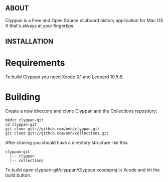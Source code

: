ABOUT
-----

Clyppan is a Free and Open Source clipboard history application for Mac OS X that's always at your fingertips.



INSTALLATION
------------

Requirements
============

To build Clyppan you need Xcode 3.1 and Leopard 10.5.6.


Building
========

Create a new directory and clone Clyppan and the Collections repository:

    mkdir clyppan-git
    cd clyppan-git
    git clone git://github.com/omh/clyppan.git
    git clone git://github.com/omh/collections.git

After cloning you should have a directory structure like this:

    clyppan-git
      |-- clyppan
      |-- collections

To build open clyppan-git/clyppan/Clyppan.xcodeproj in Xcode and hit the build button.
